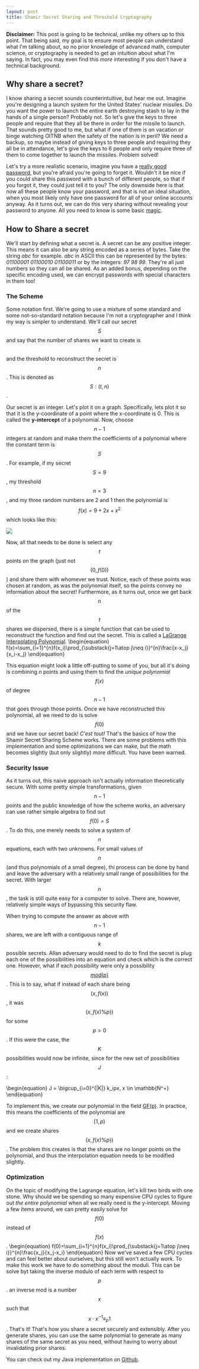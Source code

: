 ```yaml
---
layout: post
title: Shamir Secret Sharing and Threshold Cryptography
---
```

**Disclaimer:** This post is going to be technical, unlike my others up to this point.  That being said, my goal is to ensure most people can understand what I'm talking about, so no prior knowledge of advanced math, computer science, or cryptography is needed to get an intuition about what I'm saying.  In fact, you may even find this *more* interesting if you don't have a technical background.

## Why share a secret?
I know sharing a secret sounds counterintuitive, but hear me out.  Imagine you're designing a launch system for the United States' nuclear missiles.  Do you want the power to launch the entire earth destroying stash to lay in the hands of a single person?  Probably not.  So let's give the keys to three people and require that they all be there in order for the missile to launch.  That sounds pretty good to me, but what if one of them is on vacation or binge watching OITNB when the safety of the nation is in peril?  We need a backup, so maybe instead of giving keys to three people and requiring they all be in attendance, let's give the keys to 6 people and only require three of them to come together to launch the missiles.  Problem solved!

Let's try a more realistic scenario,  imagine you have a [really good password](https://xkcd.com/936/), but you're afraid you're going to forget it.  Wouldn't it be nice if you could share this password with a bunch of different people, so that if you forgot it, they could just tell it to you?  The only downside here is that now all these people know your password, and that is not an ideal situation, when you most likely only have one password for all of your online accounts anyway.  As it turns out, we can do this very sharing without revealing your password to anyone.  All you need to know is some basic [magic](https://en.wikipedia.org/wiki/Mathematics).

## How to Share a secret
We'll start by defining what a secret is.  A secret can be any positive integer.  This means it can also be any string encoded as a series of bytes.  Take the string *abc* for example.  *abc* in ASCII this can be represented by the bytes: *01100001 01100010 01100011* or by the integers: *97 98 99*.  They're all just numbers so they can all be shared.  As an added bonus, depending on the specific encoding used, we can encrypt passwords with special characters in them too!

### The Scheme
Some notation first.  We're going to use a mixture of some standard and some not-so-standard notation because I'm not a cryptographer and I think my way is simpler to understand.  We'll call our secret $$S$$ and say that the number of shares we want to create is $$t$$ and the threshold to reconstruct the secret is $$n$$.  This is denoted as $$S : (t, n)$$.

Our secret is an integer.  Let's plot it on a graph.  Specifically, lets plot it so that it is the y-coordinate of a point where the x-coordinate is 0.  This is called the **y-intercept** of a polynomial.  Now, choose $$n - 1$$ integers at random and make them the coefficients of a polynomial where the constant term is $$S$$.  For example, if my secret $$S = 9$$, my threshold $$n = 3$$, and my three random numbers are 2 and 1 then the polynomial is $$f(x) = 9 + 2x + x^2$$ which looks like this:

![](assets/images/Graph1.png)

Now, all that needs to be done is select any $$t$$ points on the graph (just not $$(0, f(0))$$) and share them with whomever we trust.  Notice, each of these points was chosen at random, as was the polynomial itself, so the points convey no information about the secret!  Furthermore, as it turns out, once we get back $$n$$ of the $$t$$ shares we dispersed, there is a simple function that can be used to reconstruct the function and find out the secret.  This is called a [LaGrange Interpolating Polynomial](https://en.wikipedia.org/wiki/Lagrange_polynomial).
\begin{equation}
f(x)=\sum_{i=1}^{n}f(x_i)\prod_{\substack{j=1\atop j\neq i}}^{n}\frac{x-x_j}{x_i-x_j}
\end{equation}

This equation might look a little off-putting to some of you, but all it's doing is combining $n$ points and using them to find the *unique polynomial* $$f(x)$$ of degree $$n-1$$ that goes through those points.  Once we have reconstructed this polynomial, all we need to do is solve $$f(0)$$ and we have our secret back!  *C'est tout!*  That's the basics of how the Shamir Secret Sharing Scheme works.  There are some problems with this implementation and some optimizations we can make, but the math becomes slightly (but only slightly) more difficult.  You have been warned.

### Security Issue
As it turns out, this naive approach isn't actually information theoretically secure.  With some pretty simple transformations, given $$n - 1$$ points and the public knowledge of how the scheme works, an adversary can use rather simple algebra to find out $$f(0) = S$$.  To do this, one merely needs to solve a system of $$n$$ equations, each with two unknowns.  For small values of $$n$$ (and thus polynomials of a small degree), thi process can be done by hand and leave the adversary with a relatively small range of possibilities for the secret.  With larger $$n$$, the task is still quite easy for a computer to solve.  There are, however, relatively simple ways of bypassing this security flaw.  

When trying to compute the answer as above with $$n-1$$ shares, we are left with a contiguous range of $$k$$ possible secrets.  Allan adversary would need to do to find the secret is plug each one of the possibilities into an equation and check which is the correct one.  However, what if each possibility were only a possibility [$$mod(p)$$](https://en.wikipedia.org/wiki/Modulo_operation).  This is to say, what if instead of each share being $$(x, f(x))$$, it was $$(x, f(x) \% p))$$ for some $$p > 0$$.  If this were the case, the $$K$$ possibilities would now be infinite, since for the new set of possibilities $$J$$ :

\begin{equation}
J  = \bigcup_{i=0}^{|K|} k_ipx, x \in \mathbb{N^+}
\end{equation}

To implement this, we create our polynomial in the field [GF(p)](https://en.wikipedia.org/wiki/Finite_field).  In practice, this means the coefficients of the polynomial are $$[1, p)$$ and we create shares $$(x, f(x)\%p))$$.  The problem this creates is that the shares are no longer points on the polynomial, and thus the interpolation equation needs to be modified slightly.

### Optimization
On the topic of modifying the Lagrange equation, let's kill two birds with one stone.  Why should we be spending so many expensive CPU cycles to figure out *the entire polynomial* when all we really need is the y-intercept.  Moving a few items around, we can pretty easily solve for $$f(0)$$ instead of $$f(x)$$.
\begin{equation}
f(0)=\sum_{i=1}^{n}f(x_i)\prod_{\substack{j=1\atop j\neq i}}^{n}\frac{x_j}{x_j-x_i}
\end{equation}
Now we've saved a few CPU cycles and can feel better about ourselves, but this still won't actually *work*.  To make this work we have to do something about the moduli.  This can be solve byt taking the inverse modulo of each term with respect to $$p$$.  an inverse mod is a number $$x$$ such that $$x \cdot x^{-1}\equiv_p 1 $$.  That's it!  That's how you share a secret securely and extensibly.  After you generate shares, you can use the same polynomial to generate as many shares of the same secret as you need, without having to worry about invalidating prior shares.

You can check out my Java implementation on [Github](https://github.com/sethRait/Shamir).